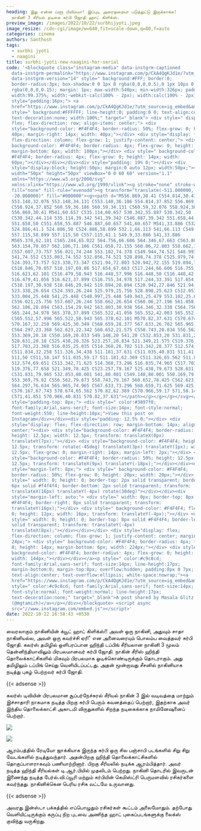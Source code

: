 ```yaml
---
heading: இது என்ன ப்ளூ பிலிம்மா! இப்புடி அரைகுறையா படுத்துட்டு இருக்காங்க!
  நாகினி 3 சீரியல் நடிகை சுர்பி ஜோதி ஹாட் கிளிக்ஸ்.
preview_image: /images/2022/10/22/surbhijyoti.jpeg
image_resize: /cdn-cgi/image/w=640,fit=scale-down,q=80,f=auto
categories: cinema
authors: Santhosh
tags:
  - surbhi jyoti
  - naagini
title: surbhi-jyoti-new-naagini-hor-serial
code: '<blockquote class="instagram-media" data-instgrm-captioned
  data-instgrm-permalink="https://www.instagram.com/p/CkA4QgKJd1e/?utm_source=ig_embed&amp;utm_campaign=loading"
  data-instgrm-version="14" style=" background:#FFF; border:0;
  border-radius:3px; box-shadow:0 0 1px 0 rgba(0,0,0,0.5),0 1px 10px 0
  rgba(0,0,0,0.15); margin: 1px; max-width:540px; min-width:326px; padding:0;
  width:99.375%; width:-webkit-calc(100% - 2px); width:calc(100% - 2px);"><div
  style="padding:16px;"> <a
  href="https://www.instagram.com/p/CkA4QgKJd1e/?utm_source=ig_embed&amp;utm_campaign=loading"
  style=" background:#FFFFFF; line-height:0; padding:0 0; text-align:center;
  text-decoration:none; width:100%;" target="_blank"> <div style=" display:
  flex; flex-direction: row; align-items: center;"> <div
  style="background-color: #F4F4F4; border-radius: 50%; flex-grow: 0; height:
  40px; margin-right: 14px; width: 40px;"></div> <div style="display: flex;
  flex-direction: column; flex-grow: 1; justify-content: center;"> <div style="
  background-color: #F4F4F4; border-radius: 4px; flex-grow: 0; height: 14px;
  margin-bottom: 6px; width: 100px;"></div> <div style=" background-color:
  #F4F4F4; border-radius: 4px; flex-grow: 0; height: 14px; width:
  60px;"></div></div></div><div style="padding: 19% 0;"></div> <div
  style="display:block; height:50px; margin:0 auto 12px; width:50px;"><svg
  width="50px" height="50px" viewBox="0 0 60 60" version="1.1"
  xmlns="https://www.w3.org/2000/svg"
  xmlns:xlink="https://www.w3.org/1999/xlink"><g stroke="none" stroke-width="1"
  fill="none" fill-rule="evenodd"><g transform="translate(-511.000000,
  -20.000000)" fill="#000000"><g><path d="M556.869,30.41 C554.814,30.41
  553.148,32.076 553.148,34.131 C553.148,36.186 554.814,37.852 556.869,37.852
  C558.924,37.852 560.59,36.186 560.59,34.131 C560.59,32.076 558.924,30.41
  556.869,30.41 M541,60.657 C535.114,60.657 530.342,55.887 530.342,50
  C530.342,44.114 535.114,39.342 541,39.342 C546.887,39.342 551.658,44.114
  551.658,50 C551.658,55.887 546.887,60.657 541,60.657 M541,33.886 C532.1,33.886
  524.886,41.1 524.886,50 C524.886,58.899 532.1,66.113 541,66.113 C549.9,66.113
  557.115,58.899 557.115,50 C557.115,41.1 549.9,33.886 541,33.886
  M565.378,62.101 C565.244,65.022 564.756,66.606 564.346,67.663 C563.803,69.06
  563.154,70.057 562.106,71.106 C561.058,72.155 560.06,72.803 558.662,73.347
  C557.607,73.757 556.021,74.244 553.102,74.378 C549.944,74.521 548.997,74.552
  541,74.552 C533.003,74.552 532.056,74.521 528.898,74.378 C525.979,74.244
  524.393,73.757 523.338,73.347 C521.94,72.803 520.942,72.155 519.894,71.106
  C518.846,70.057 518.197,69.06 517.654,67.663 C517.244,66.606 516.755,65.022
  516.623,62.101 C516.479,58.943 516.448,57.996 516.448,50 C516.448,42.003
  516.479,41.056 516.623,37.899 C516.755,34.978 517.244,33.391 517.654,32.338
  C518.197,30.938 518.846,29.942 519.894,28.894 C520.942,27.846 521.94,27.196
  523.338,26.654 C524.393,26.244 525.979,25.756 528.898,25.623 C532.057,25.479
  533.004,25.448 541,25.448 C548.997,25.448 549.943,25.479 553.102,25.623
  C556.021,25.756 557.607,26.244 558.662,26.654 C560.06,27.196 561.058,27.846
  562.106,28.894 C563.154,29.942 563.803,30.938 564.346,32.338 C564.756,33.391
  565.244,34.978 565.378,37.899 C565.522,41.056 565.552,42.003 565.552,50
  C565.552,57.996 565.522,58.943 565.378,62.101 M570.82,37.631 C570.674,34.438
  570.167,32.258 569.425,30.349 C568.659,28.377 567.633,26.702 565.965,25.035
  C564.297,23.368 562.623,22.342 560.652,21.575 C558.743,20.834 556.562,20.326
  553.369,20.18 C550.169,20.033 549.148,20 541,20 C532.853,20 531.831,20.033
  528.631,20.18 C525.438,20.326 523.257,20.834 521.349,21.575 C519.376,22.342
  517.703,23.368 516.035,25.035 C514.368,26.702 513.342,28.377 512.574,30.349
  C511.834,32.258 511.326,34.438 511.181,37.631 C511.035,40.831 511,41.851
  511,50 C511,58.147 511.035,59.17 511.181,62.369 C511.326,65.562 511.834,67.743
  512.574,69.651 C513.342,71.625 514.368,73.296 516.035,74.965 C517.703,76.634
  519.376,77.658 521.349,78.425 C523.257,79.167 525.438,79.673 528.631,79.82
  C531.831,79.965 532.853,80.001 541,80.001 C549.148,80.001 550.169,79.965
  553.369,79.82 C556.562,79.673 558.743,79.167 560.652,78.425 C562.623,77.658
  564.297,76.634 565.965,74.965 C567.633,73.296 568.659,71.625 569.425,69.651
  C570.167,67.743 570.674,65.562 570.82,62.369 C570.966,59.17 571,58.147 571,50
  C571,41.851 570.966,40.831 570.82,37.631"></path></g></g></g></svg></div><div
  style="padding-top: 8px;"> <div style=" color:#3897f0;
  font-family:Arial,sans-serif; font-size:14px; font-style:normal;
  font-weight:550; line-height:18px;">View this post on
  Instagram</div></div><div style="padding: 12.5% 0;"></div> <div
  style="display: flex; flex-direction: row; margin-bottom: 14px; align-items:
  center;"><div> <div style="background-color: #F4F4F4; border-radius: 50%;
  height: 12.5px; width: 12.5px; transform: translateX(0px)
  translateY(7px);"></div> <div style="background-color: #F4F4F4; height:
  12.5px; transform: rotate(-45deg) translateX(3px) translateY(1px); width:
  12.5px; flex-grow: 0; margin-right: 14px; margin-left: 2px;"></div> <div
  style="background-color: #F4F4F4; border-radius: 50%; height: 12.5px; width:
  12.5px; transform: translateX(9px) translateY(-18px);"></div></div><div
  style="margin-left: 8px;"> <div style=" background-color: #F4F4F4;
  border-radius: 50%; flex-grow: 0; height: 20px; width: 20px;"></div> <div
  style=" width: 0; height: 0; border-top: 2px solid transparent; border-left:
  6px solid #f4f4f4; border-bottom: 2px solid transparent; transform:
  translateX(16px) translateY(-4px) rotate(30deg)"></div></div><div
  style="margin-left: auto;"> <div style=" width: 0px; border-top: 8px solid
  #F4F4F4; border-right: 8px solid transparent; transform:
  translateY(16px);"></div> <div style=" background-color: #F4F4F4; flex-grow:
  0; height: 12px; width: 16px; transform: translateY(-4px);"></div> <div
  style=" width: 0; height: 0; border-top: 8px solid #F4F4F4; border-left: 8px
  solid transparent; transform: translateY(-4px)
  translateX(8px);"></div></div></div> <div style="display: flex;
  flex-direction: column; flex-grow: 1; justify-content: center; margin-bottom:
  24px;"> <div style=" background-color: #F4F4F4; border-radius: 4px; flex-grow:
  0; height: 14px; margin-bottom: 6px; width: 224px;"></div> <div style="
  background-color: #F4F4F4; border-radius: 4px; flex-grow: 0; height: 14px;
  width: 144px;"></div></div></a><p style=" color:#c9c8cd;
  font-family:Arial,sans-serif; font-size:14px; line-height:17px;
  margin-bottom:0; margin-top:8px; overflow:hidden; padding:8px 0 7px;
  text-align:center; text-overflow:ellipsis; white-space:nowrap;"><a
  href="https://www.instagram.com/p/CkA4QgKJd1e/?utm_source=ig_embed&amp;utm_campaign=loading"
  style=" color:#c9c8cd; font-family:Arial,sans-serif; font-size:14px;
  font-style:normal; font-weight:normal; line-height:17px;
  text-decoration:none;" target="_blank">A post shared by Masala Glitz
  (@mgtamizh)</a></p></div></blockquote> <script async
  src="//www.instagram.com/embed.js"></script>'
date: 2022-10-22 16:58:43 +0530
---
```

வைரலாகும் நாகினியின் க்யூட் ஹாட் கிளிக்ஸ்!!
அவள் ஒரு நாகினி, அதுவும் சாதா நாகினியல்ல, அவள் ஒரு கவர்ச்சி ஏரி" என அனைவரையும் பொலம்ப வைத்தவர் சுர்பி ஜோதி. கலர்ஸ் தமிழில் ஒளிபரப்பான ஹிந்தி டப்பிங் சீரியலான நாகினி 3 மூலம் தென்னிந்தியாவிலும் பிரபலமானவர் சுர்பி ஜோதி. நாகின் சீரிஸ் ஹிந்தி தொலைக்காட்சிகளில் மிகவும் பிரபலமாக ஓடிக்கொண்டிருக்கும் தொடராகும். அது தமிழிலும் டப்பிங் செய்து வெளியிடப்பட்டது. அதன் மூன்றாவது சீசனில் நாகினியாக நடித்து புகழ் பெற்றவர் சுர்பி ஜோதி.

{{< adsense >}}


கலர்ஸ் டிவியின் பிரபலமான சூப்பர்நேச்சுரல் சீரியல் நாகின் 3 இல் வடிவத்தை மாற்றும் இச்சாதாரி நாகமாக  நடித்த பிறகு சுர்பி பெரும் கவனத்தைப் பெற்றார், இதற்காக அவர் இந்திய தொலைக்காட்சி அகாடமி விருதுகளில் சிறந்த நடிகைக்காக நாமினேஷனைப் பெற்றார்.


![](/images/2022/10/22/surbhi-jyoti-new-naagini-hor-serial.jpeg)

![](/images/2022/10/22/surbhi-jyoti-new-naagini-hor-serial2.jpeg)

ஆரம்பத்தில் ரேடியோ ஜாக்கியாக இருந்த சுர்பி ஒரு சில பஞ்சாபி படங்களில் சிறு சிறு வேடங்களில் நடித்துவந்தார். அதன்பிறகு ஹிந்தி தொலைக்காட்சிகளில் தொகுப்பாளராகவும் பணியாற்றினார். பிறகு சீரியலில் நடிக்க ஆரம்பித்தார். அவர் நடித்த ஹிந்தி சீரியல்கள் டி.ஆர்.பியில் முதலிடம் பெற்றது. நாகினி தொடரில் இவருடன் இணைந்து நடித்த பேர்ல்‌.வி.ப்யூரி மற்றும் சுர்பியின் கெமிஸ்ட்ரி பெருமளவில் ரசிகர்களை கவர்ந்தது. நாகினிக்கென பெரிய ரசிக வட்டமே உருவானது.

{{< adsense >}}


அவரது இன்ஸ்டா பக்கத்தில் எப்பொழுதும் ரசிகர்கள் கூட்டம் அலைமோதும். தற்போது வெளியிட்டிருக்கும் கருப்பு நிற புடவை அணிந்த ஹாட் புகைப்படங்களுக்கு லைக்ஸ் குவிந்து வருகிறது.